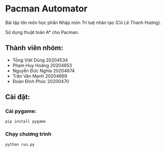 # Pacman Automator
Bài tập lớn môn học phần Nhập môn Trí tuệ nhân tạo (Cô Lê Thanh Hương).

Sử dụng thuật toán A* cho Pacman. 

## Thành viên nhóm:
  - Tống Việt Dũng 20204534
  - Phạm Huy Hoàng 20204653
  - Nguyễn Đức Nghĩa 20204674
  - Trần Văn Mạnh 20204669
  - Đoàn Đình Phúc 20200470
## Cài đặt:
### Cài pygame:
```
pip install pygame
```
### Chạy chương trình
```
python run.py
```
